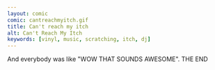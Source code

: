 ```yaml
---
layout: comic
comic: cantreachmyitch.gif
title: Can't reach my itch
alt: Can't Reach My Itch
keywords: [vinyl, music, scratching, itch, dj]
---
```


And everybody was like "WOW THAT SOUNDS AWESOME".
THE END